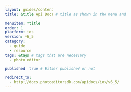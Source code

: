 ```yaml
---
layout: guides/content
title: &title Api Docs # title as shown in the menu and

menuitem: *title
order: 1
platform: ios
version: v6_5
category:
  - guide
  - resource
tags: &tags # tags that are necessary
  - photo editor

published: true # Either published or not

redirect_to:
  - http://docs.photoeditorsdk.com/apidocs/ios/v6_5/
---
```

